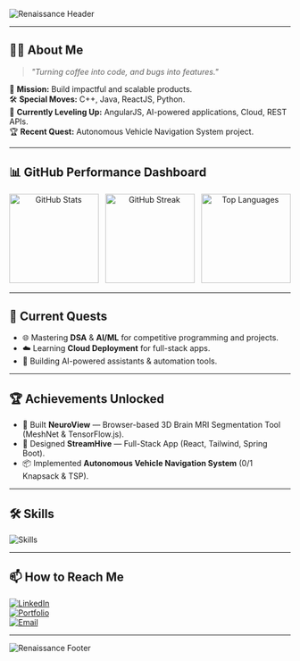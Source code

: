 <!-- 🏛 Renaissance Italian Header -->
![Renaissance Header](https://capsule-render.vercel.app/api?type=rect&height=200&color=0:f3e9d2,100:d8c297&text=Soumith%20Kumar%20Arja&fontAlign=50&fontAlignY=50&fontColor=4b2e05&fontSize=48&stroke=6e4b1f&strokeWidth=2&font=Great%20Vibes)

---

## 🧑‍🚀 About Me
> _"Turning coffee into code, and bugs into features."_  

🎯 **Mission:** Build impactful and scalable products.  
🛠 **Special Moves:** C++, Java, ReactJS, Python.  
🌱 **Currently Leveling Up:** AngularJS, AI-powered applications, Cloud, REST APIs.  
🏆 **Recent Quest:** Autonomous Vehicle Navigation System project.  

---

## 📊 GitHub Performance Dashboard

<div align="center">

<img src="https://github-readme-stats.vercel.app/api?username=SoumithKumar27&show_icons=true&theme=radical&hide_border=true" alt="GitHub Stats" height="160px" />
&nbsp;
<img src="https://github-readme-streak-stats.herokuapp.com?user=SoumithKumar27&theme=radical&hide_border=true" alt="GitHub Streak" height="160px" />
&nbsp;
<img src="https://github-readme-stats.vercel.app/api/top-langs/?username=SoumithKumar27&layout=compact&theme=radical&hide_border=true" alt="Top Languages" height="160px" />

</div>

---

## 🚀 Current Quests
- 🌐 Mastering **DSA** & **AI/ML** for competitive programming and projects.  
- ☁️ Learning **Cloud Deployment** for full-stack apps.  
- 🤖 Building AI-powered assistants & automation tools.

---

## 🏆 Achievements Unlocked
- 🎯 Built **NeuroView** — Browser-based 3D Brain MRI Segmentation Tool (MeshNet & TensorFlow.js).  
- 🚀 Designed **StreamHive** — Full-Stack App (React, Tailwind, Spring Boot).  
- 📦 Implemented **Autonomous Vehicle Navigation System** (0/1 Knapsack & TSP).

---

## 🛠 Skills 
<img src="https://raw.githubusercontent.com/SoumithKumar27/SoumithKumar27/main/assets/skills.svg" alt="Skills" />



---

## 📫 How to Reach Me
[![LinkedIn](https://img.shields.io/badge/LinkedIn-Soumith%20Kumar%20Arja-blue?style=for-the-badge&logo=linkedin)](https://www.linkedin.com/in/soumithkumararja)  
[![Portfolio](https://img.shields.io/badge/Portfolio-000?style=for-the-badge&logo=react&logoColor=61DAFB)](https://your-portfolio-link.com)  
[![Email](https://img.shields.io/badge/Email-soumith273%40gmail.com-red?style=for-the-badge&logo=gmail&logoColor=white)](mailto:soumith273@gmail.com)

---

<!-- 🏛 Renaissance Italian Footer -->
![Renaissance Footer](https://capsule-render.vercel.app/api?type=rect&height=150&color=0:f3e9d2,100:d8c297&text=THE%20END&fontAlign=50&fontAlignY=50&fontColor=4b2e05&fontSize=40&stroke=6e4b1f&strokeWidth=2&font=Great%20Vibes&section=footer)
